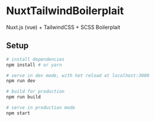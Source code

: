 # NuxtTailwindBoilerplait
Nuxt.js (vue) + TailwindCSS + SCSS Boilerplait

## Setup

```bash
# install dependencies
npm install # or yarn

# serve in dev mode, with hot reload at localhost:3000
npm run dev

# build for production
npm run build

# serve in production mode
npm start
```
